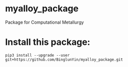 # myalloy_package

Package for Computational Metallurgy


# Install this package:

```shell
pip3 install --upgrade --user   git+https://github.com/BinglunYin/myalloy_package.git  
```

